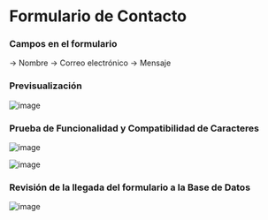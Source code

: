 # Formulario de Contacto

### Campos en el formulario
-> Nombre
-> Correo electrónico
-> Mensaje

### Previsualización
![image](https://github.com/marcosgzMSMK/Haccker-Gadget/assets/157277365/fb7086b8-bb8a-4778-9612-63a281e1ef24)

### Prueba de Funcionalidad y Compatibilidad de Caracteres
![image](https://github.com/marcosgzMSMK/Haccker-Gadget/assets/157277365/9716edcd-285e-4361-ae00-5f6cda4c8a5a)

![image](https://github.com/marcosgzMSMK/Haccker-Gadget/assets/157277365/98d3866e-eba1-45dd-b9c9-30a0ca522ba2)

### Revisión de la llegada del formulario a la Base de Datos
![image](https://github.com/marcosgzMSMK/Haccker-Gadget/assets/157277365/3341e302-1d48-4d03-b392-624999fe74f9)

